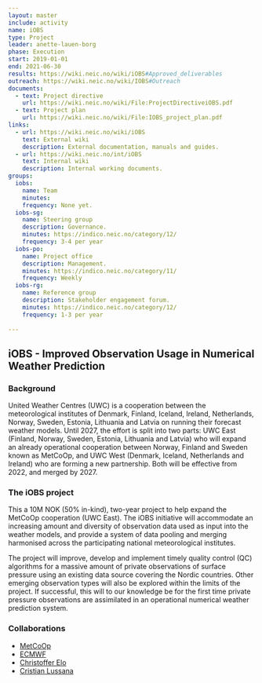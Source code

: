 ```yaml
---
layout: master
include: activity
name: iOBS
type: Project
leader: anette-lauen-borg
phase: Execution
start: 2019-01-01
end: 2021-06-30
results: https://wiki.neic.no/wiki/iOBS#Approved_deliverables
outreach: https://wiki.neic.no/wiki/IOBS#Outreach
documents:
  - text: Project directive
    url: https://wiki.neic.no/wiki/File:ProjectDirectiveiOBS.pdf
  - text: Project plan
    url: https://wiki.neic.no/wiki/File:IOBS_project_plan.pdf
links:
  - url: https://wiki.neic.no/wiki/iOBS
    text: External wiki
    description: External documentation, manuals and guides.
  - url: https://wiki.neic.no/int/iOBS
    text: Internal wiki
    description: Internal working documents.
groups:
  iobs:
    name: Team
    minutes:
    frequency: None yet.
  iobs-sg:
    name: Steering group
    description: Governance.
    minutes: https://indico.neic.no/category/12/
    frequency: 3-4 per year
  iobs-po:
    name: Project office
    description: Management.
    minutes: https://indico.neic.no/category/11/
    frequency: Weekly
  iobs-rg:
    name: Reference group
    description: Stakeholder engagement forum. 
    minutes: https://indico.neic.no/category/12/
    frequency: 1-3 per year
     
---
```

## iOBS - Improved Observation Usage in Numerical Weather Prediction

### Background

United Weather Centres (UWC) is a cooperation between the meteorological institutes of Denmark, Finland, Iceland, Ireland, Netherlands, Norway, Sweden, Estonia, Lithuania and Latvia on running their forecast weather models. Until 2027, the effort is split into two parts: UWC East (Finland, Norway, Sweden, Estonia, Lithuania and Latvia) who will expand an already operational cooperation between Norway, Finland and Sweden known as MetCoOp, and UWC West (Denmark, Iceland, Netherlands and Ireland) who are forming a new partnership.
Both will be effective from 2022, and merged by 2027. 

### The iOBS project

This a 10M NOK (50% in-kind), two-year project to help expand the MetCoOp cooperation (UWC East). The iOBS initiative will accommodate an increasing amount and diversity of observation data used as input into the weather models, and provide a system of data pooling and merging harmonised across the participating national meteorological institutes.

The project will improve, develop and implement timely quality control (QC) algorithms for a massive amount of private observations of surface pressure using an existing data source covering the Nordic countries. Other emerging observation types will also be explored within the limits of the project. If successful, this will to our knowledge be for the first time private pressure observations are assimilated in an operational numerical weather prediction system.

### Collaborations
 * [MetCoOp](http://metcoop.org/)
 * [ECMWF](https://www.ecmwf.int/)
 * [Christoffer Elo](https://www.met.no)
 * [Cristian Lussana](https://www.met.no)
